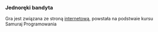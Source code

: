 ### Jednoręki bandyta

Gra jest związana ze stroną [internetową](http://www.firany-bella.com.pl), powstała na podstwaie kursu Samuraj Programowania
